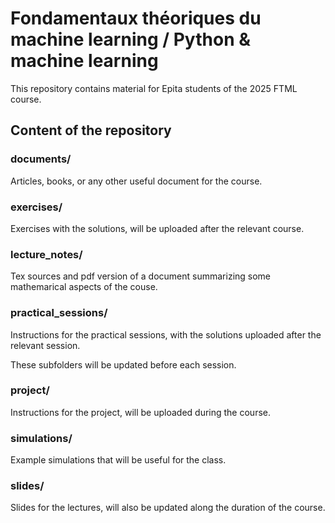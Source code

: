 # Fondamentaux théoriques du machine learning / Python & machine learning
This repository contains material for Epita students of the 2025 FTML course.

## Content of the repository

### documents/

Articles, books, or any other useful document for the course.

### exercises/

Exercises with the solutions, will be uploaded after the relevant course.

### lecture_notes/

Tex sources and pdf version of a document summarizing some mathemarical aspects
of the couse.

### practical_sessions/

Instructions for the practical sessions, with the solutions uploaded after the
relevant session.

These subfolders will be updated before each session.

### project/

Instructions for the project, will be uploaded during the course.

### simulations/

Example simulations that will be useful for the class.

### slides/

Slides for the lectures, will also be updated along the duration
of the course.
